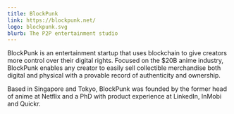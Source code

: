 ```yaml
---
title: BlockPunk
link: https://blockpunk.net/
logo: blockpunk.svg
blurb: The P2P entertainment studio
---
```


BlockPunk is an entertainment startup that uses blockchain to give creators more control over their digital rights. Focused on the $20B anime industry, BlockPunk enables any creator to easily sell collectible merchandise both digital and physical with a provable record of authenticity and ownership.

Based in Singapore and Tokyo, BlockPunk was founded by the former head of anime at Netflix and a PhD with product experience at LinkedIn, InMobi and Quickr.